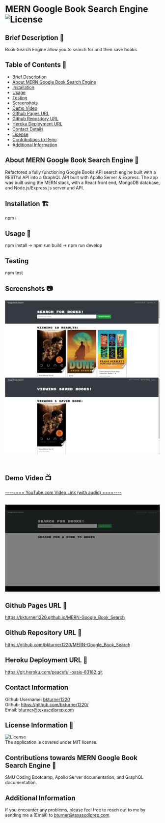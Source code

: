 
# MERN Google Book Search Engine ![License](https://img.shields.io/badge/License-MIT-blue)

## Brief Description 🔖 <a name='description'></a>
   Book Search Engine allow you to search for and then save books.

## Table of Contents 📇
   * [Brief Description](#description)
   * [About MERN Google Book Search Engine](#about)
   * [Installation](#install)
   * [Usage](#usage)
   * [Testing](#test)
   * [Screenshots](#screenshots)
   * [Demo Video](#demo)
   * [Github Pages URL](#pages) 
   * [Github Repository URL](#repo)
   * [Heroku Deployment URL](#heroku)
   * [Contact Details](#contact)
   * [License](#license)
   * [Contributions to Repo](#contributions)
   * [Additional Information](#info)

## About MERN Google Book Search Engine 📖 <a name='about'></a>
   Refactored a fully functioning Google Books API search engine built with a RESTful API into a GraphQL API built with Apollo Server & Express. The app was built using the MERN stack, with a React front end, MongoDB database, and Node.js/Express.js server and API.
   
## Installation 🏗️ <a name='install'></a>
   npm i
 
## Usage 📝 <a name='usage'></a>
   npm install -> npm run build -> npm run develop   
      
## Testing <a name='test'></a>
   npm test

## Screenshots 📷 <a name='screenshots'></a>
   ![alt text](./assets/screenshots/screenshot.png)
   ![alt text](./assets/screenshots/screenshot01.png)

   <br>
   
## Demo Video 📺 <a name='demo'></a>
   <a href="" target="_blank">----==== YouTube.com Video Link (with audio) ====----</a>
   <br>
   <br>

   ![alt text](./assets/demo/demo.gif)
        
## Github Pages URL 🔗 <a name='pages'></a>
   <a href="https://bkturner1220.github.io/MERN-Google_Book_Search" target="_blank">https://bkturner1220.github.io/MERN-Google_Book_Search</a>
   
## Github Repository URL 🔗 <a name='repo'></a>
   <a href="https://github.com/bkturner1220/MERN-Google_Book_Search" target="_blank">https://github.com/bkturner1220/MERN-Google_Book_Search</a>

## Heroku Deployment URL 🔗 <a name='heroku'></a>
   <a href="https://git.heroku.com/peaceful-oasis-83182.git" target="_blank">https://git.heroku.com/peaceful-oasis-83182.git</a>
     
## Contact Information <a name='contact'></a>
   Github Username: [bkturner1220](https://github.com/bkturner1220/)<br>
   Github: <a href="https://github.com/bkturner1220/">https://github.com/bkturner1220/</a><br>
   Email: <a href="mailto:bturner@texascdlprep.com">bturner@texascdlprep.com</a>
   
## License Information 📛 <a name='license'></a>
![License](https://img.shields.io/badge/License-MIT-blue)<br>
   The application is covered under MIT license.
   
## Contributions towards MERN Google Book Search Engine 👫 <a name='contributions'></a>
   SMU Coding Bootcamp, Apollo Server documentation, and GraphQL documentation.
         
## Additional Information <a name='info'></a>
   If you encounter any problems, please feel free to reach out to me by sending me a [Email] to <a href="mailto:bturner@texascdlprep.com">bturner@texascdlprep.com</a>.
